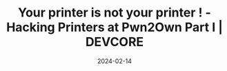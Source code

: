 ---
title: "Your printer is not your printer ! - Hacking Printers at Pwn2Own Part I | DEVCORE"
date: 2024-02-14
externalLink: https://devco.re/blog/2023/10/05/your-printer-is-not-your-printer-hacking-printers-pwn2own-part1-en/
---